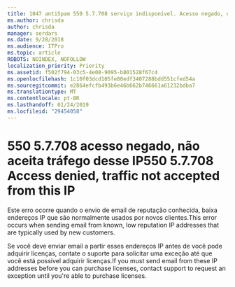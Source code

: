 ```yaml
---
title: 1047 antiSpam 550 5.7.708 serviço indisponível. Acesso negado, o tráfego não aceito desse IP
ms.author: chrisda
author: chrisda
manager: serdars
ms.date: 9/28/2018
ms.audience: ITPro
ms.topic: article
ROBOTS: NOINDEX, NOFOLLOW
localization_priority: Priority
ms.assetid: f502f794-03c5-4e08-9095-b801528f67c4
ms.openlocfilehash: 1c10f03dcd105fe80edf3407288bdd551cfed54a
ms.sourcegitcommit: e2864efcfb493b6e46b662b746661a61232bdba7
ms.translationtype: MT
ms.contentlocale: pt-BR
ms.lasthandoff: 01/24/2019
ms.locfileid: "29454058"
---
```

# <a name="550-57708-access-denied-traffic-not-accepted-from-this-ip"></a><span data-ttu-id="7f383-103">550 5.7.708 acesso negado, não aceita tráfego desse IP</span><span class="sxs-lookup"><span data-stu-id="7f383-103">550 5.7.708 Access denied, traffic not accepted from this IP</span></span>

<span data-ttu-id="7f383-104">Este erro ocorre quando o envio de email de reputação conhecida, baixa endereços IP que são normalmente usados por novos clientes.</span><span class="sxs-lookup"><span data-stu-id="7f383-104">This error occurs when sending email from known, low reputation IP addresses that are typically used by new customers.</span></span>
  
<span data-ttu-id="7f383-105">Se você deve enviar email a partir esses endereços IP antes de você pode adquirir licenças, contate o suporte para solicitar uma exceção até que você está possível adquirir licenças.</span><span class="sxs-lookup"><span data-stu-id="7f383-105">If you must send email from these IP addresses before you can purchase licenses, contact support to request an exception until you're able to purchase licenses.</span></span>
  

